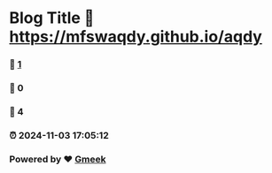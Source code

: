 # Blog Title :link: https://mfswaqdy.github.io/aqdy 
### :page_facing_up: [1](https://mfswaqdy.github.io/aqdy/tag.html) 
### :speech_balloon: 0 
### :hibiscus: 4 
### :alarm_clock: 2024-11-03 17:05:12 
### Powered by :heart: [Gmeek](https://github.com/Meekdai/Gmeek)
